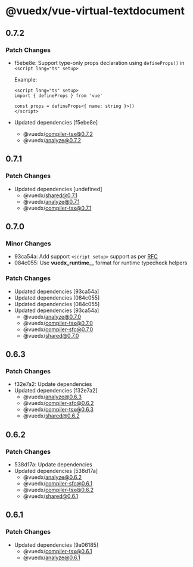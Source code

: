 # @vuedx/vue-virtual-textdocument

## 0.7.2

### Patch Changes

- f5ebe8e: Support type-only props declaration using `defineProps()` in `<script lang="ts" setup>`

  Example:

  ```vue
  <script lang="ts" setup>
  import { defineProps } from 'vue'

  const props = defineProps<{ name: string }>()
  </script>
  ```

- Updated dependencies [f5ebe8e]
  - @vuedx/compiler-tsx@0.7.2
  - @vuedx/analyze@0.7.2

## 0.7.1

### Patch Changes

- Updated dependencies [undefined]
  - @vuedx/shared@0.7.1
  - @vuedx/analyze@0.7.1
  - @vuedx/compiler-tsx@0.7.1

## 0.7.0

### Minor Changes

- 93ca54a: Add support `<script setup>` support as per [RFC](https://github.com/vuejs/rfcs/pull/227)
- 084c055: Use **vuedx_runtime**<name>\_\_ format for runtime typecheck helpers

### Patch Changes

- Updated dependencies [93ca54a]
- Updated dependencies [084c055]
- Updated dependencies [084c055]
- Updated dependencies [93ca54a]
  - @vuedx/analyze@0.7.0
  - @vuedx/compiler-tsx@0.7.0
  - @vuedx/compiler-sfc@0.7.0
  - @vuedx/shared@0.7.0

## 0.6.3

### Patch Changes

- f32e7a2: Update dependencies
- Updated dependencies [f32e7a2]
  - @vuedx/analyze@0.6.3
  - @vuedx/compiler-sfc@0.6.2
  - @vuedx/compiler-tsx@0.6.3
  - @vuedx/shared@0.6.2

## 0.6.2

### Patch Changes

- 538d17a: Update dependencies
- Updated dependencies [538d17a]
  - @vuedx/analyze@0.6.2
  - @vuedx/compiler-sfc@0.6.1
  - @vuedx/compiler-tsx@0.6.2
  - @vuedx/shared@0.6.1

## 0.6.1

### Patch Changes

- Updated dependencies [9a06185]
  - @vuedx/compiler-tsx@0.6.1
  - @vuedx/analyze@0.6.1
